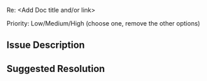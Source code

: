 
Re: <Add Doc title and/or link>

Priority: Low/Medium/High (choose one, remove the other options)

## Issue Description

## Suggested Resolution
